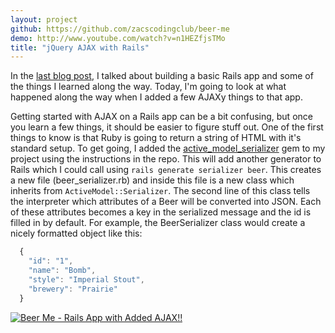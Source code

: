 ```yaml
---
layout: project
github: https://github.com/zacscodingclub/beer-me
demo: http://www.youtube.com/watch?v=n1HEZfjsTMo
title: "jQuery AJAX with Rails"
---
```


In the [last blog post](http://zacscodingclub.github.io/display-errors-rails-activerecord-errors/), I talked about building a basic Rails app and some of the things I learned along the way.  Today, I'm going to look at what happened along the way when I added a few AJAXy things to that app.

Getting started with AJAX on a Rails app can be a bit confusing, but once you learn a few things, it should be easier to figure stuff out.  One of the first things to know is that Ruby is going to return a string of HTML with it's standard setup.  To get going, I added the [active_model_serializer](https://github.com/rails-api/active_model_serializers) gem to my project using the instructions in the repo.  This will add another generator to Rails which I could call using `rails generate serializer beer`.  This creates a new file (beer_serializer.rb) and inside this file is a new class which inherits from `ActiveModel::Serializer`.  The second line of this class tells the interpreter which attributes of a Beer will be converted into JSON.  Each of these attributes becomes a key in the serialized message and the id is filled in by  default. For example, the BeerSerializer class would create a nicely formatted object like this:

```javascript
  {
    "id": "1",
    "name": "Bomb",
    "style": "Imperial Stout",
    "brewery": "Prairie"
  }
```


[![Beer Me - Rails App with Added AJAX!! ](http://img.youtube.com/vi/sbhN0W47CSg/0.jpg)](http://www.youtube.com/watch?v=n1HEZfjsTMo)
